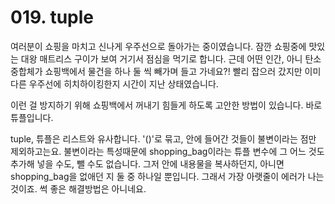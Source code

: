 # 019. tuple

여러분이 쇼핑을 마치고 신나게 우주선으로 돌아가는 중이였습니다. 잠깐 쇼핑중에 맛있는 대왕 매트리스 구이가 보여 거기서 점심을 먹기로 합니다. 근데 어떤 인간, 아니 탄소 중합체가 쇼핑백에서 물건을 하나 둘 씩 빼가며 들고 가네요?! 빨리 잡으러 갔지만 이미 다른 우주선에 히치하이킹한지 시간이 지난 상태였습니다.

이런 걸 방지하기 위해 쇼핑백에서 꺼내기 힘들게 하도록 고안한 방법이 있습니다. 바로 튜플입니다.

tuple, 튜플은 리스트와 유사합니다. '()'로 묶고, 안에 들어간 것들이 불변이라는 점만 제외하고는요. 불변이라는 특성때문에 shopping_bag이라는 튜플 변수에 그 어느 것도 추가해 넣을 수도, 뺄 수도 없습니다. 그저 안에 내용물을 복사하던지, 아니면 shopping_bag을 없애던 지 둘 중 하나일 뿐입니다. 그래서 가장 아랫줄이 에러가 나는 것이죠. 썩 좋은 해결방법은 아니네요.

